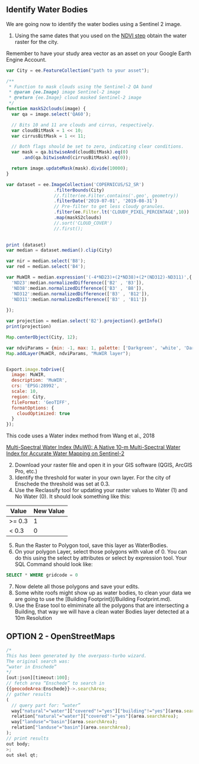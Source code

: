 ## Identify Water Bodies

We are going now to identify the water bodies using a Sentinel 2 image.

1. Using the same dates that you used on the [NDVI step](/GetNDVI.md) obtain the water raster for the city.

Remember to have your study area vector as an asset on your Google Earth Engine Account.

```javascript
var City = ee.FeatureCollection("path to your asset");

/**
 * Function to mask clouds using the Sentinel-2 QA band
 * @param {ee.Image} image Sentinel-2 image
 * @return {ee.Image} cloud masked Sentinel-2 image
 */
function maskS2clouds(image) {
  var qa = image.select('QA60');

  // Bits 10 and 11 are clouds and cirrus, respectively.
  var cloudBitMask = 1 << 10;
  var cirrusBitMask = 1 << 11;

  // Both flags should be set to zero, indicating clear conditions.
  var mask = qa.bitwiseAnd(cloudBitMask).eq(0)
      .and(qa.bitwiseAnd(cirrusBitMask).eq(0));

  return image.updateMask(mask).divide(10000);
}

var dataset = ee.ImageCollection('COPERNICUS/S2_SR')
                  .filterBounds(City)
                  //.filter(ee.Filter.contains('.geo', geometry))
                  .filterDate('2019-07-01', '2019-08-31')
                  // Pre-filter to get less cloudy granules.
                  .filter(ee.Filter.lt('CLOUDY_PIXEL_PERCENTAGE',10))
                  .map(maskS2clouds)
                  //.sort('CLOUD_COVER')
                  //.first();
                  

print (dataset)
var median = dataset.median().clip(City)

var nir = median.select('B8');
var red = median.select('B4');

var MuWIR = median.expression('(-4*ND23)+(2*ND38)+(2*(ND312)-ND311)',{
  'ND23':median.normalizedDifference(['B2' , 'B3']),
  'ND38':median.normalizedDifference(['B3' , 'B8']),
  'ND312':median.normalizedDifference(['B3' , 'B12']),
  'ND311':median.normalizedDifference(['B3' , 'B11'])
  
});

var projection = median.select('B2').projection().getInfo()
print(projection)

Map.centerObject(City, 12);

var ndviParams = {min: -1, max: 1, palette: ['Darkgreen', 'white', 'Darkblue']};
Map.addLayer(MuWIR, ndviParams, "MuWIR layer");


Export.image.toDrive({
  image: MuWIR,
  description: 'MuWIR',
  crs: 'EPSG:28992',
  scale: 10,
  region: City,
  fileFormat: 'GeoTIFF',
  formatOptions: {
    cloudOptimized: true
  }
});

```

This code uses a Water index method from Wang et al., 2018

[Multi-Spectral Water Index (MuWI): A Native 10-m Multi-Spectral Water Index for Accurate Water Mapping on Sentinel-2](https://doi.org/10.3390/rs10101643)

2. Download your raster file and open it in your GIS software (QGIS, ArcGIS Pro, etc.)
3. Identify the threshold for water in your own layer. For the city of Enschede the threshold was set at 0.3.
4. Use the Reclassify tool for updating your raster values to Water (1) and No Water (0). It should look something like this:

|Value | New Value|
|------|----------|
|>= 0.3|     1    |
|< 0.3 |     0    |

5. Run the Raster to Polygon tool, save this layer as WaterBodies.
6. On your polygon Layer, select those polygons with value of 0. You can do this using the select by attributes or select by expression tool. Your SQL Command should look like:

```SQL
SELECT * WHERE gridcode = 0
```
7. Now delete all those polygons and save your edits.
8. Some white roofs might show up as water bodies, to clean your data we are going to use the  [Building Footprint](/Building Footprint.md).
9. Use the Erase tool to elmiminate all the polygons that are intersecting a Building, that way we will have a clean water Bodies layer detected at a 10m Resolution

## OPTION 2 - OpenStreetMaps

```javascript
/*
This has been generated by the overpass-turbo wizard.
The original search was:
“water in Enschede”
*/
[out:json][timeout:100];
// fetch area “Enschede” to search in
{{geocodeArea:Enschede}}->.searchArea;
// gather results
(
  // query part for: “water”
  way["natural"="water"]["covered"!="yes"]["building"!="yes"](area.searchArea);
  relation["natural"="water"]["covered"!="yes"](area.searchArea);
  way["landuse"="basin"](area.searchArea);
  relation["landuse"="basin"](area.searchArea);
);
// print results
out body;
>;
out skel qt;
```



